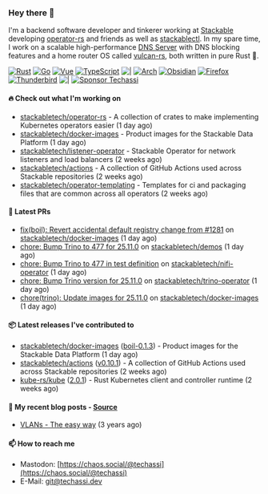 ### Hey there 👋

I'm a backend software developer and tinkerer working at [Stackable][stackable] developing
[operator-rs][op-rs] and friends as well as [stackablectl][sctl]. In my spare time, I work
on a scalable high-performance [DNS Server][portal] with DNS blocking features and a home
router OS called [vulcan-rs][vulcan], both written in pure Rust 🦀.

[sctl]: https://github.com/stackabletech/stackable-cockpit
[op-rs]: https://github.com/stackabletech/operator-rs
[stackable]: https://github.com/stackabletech
[portal]: https://github.com/portal-rs/portal
[vulcan]: https://github.com/vulcan-rs

[![Rust](https://img.shields.io/badge/-Rust-141414?style=flat&logo=rust&logoColor=%23f97f39)](https://www.rust-lang.org/)
[![Go](https://img.shields.io/badge/-Go-141414?style=flat&logo=go&logoColor=%23f97f39)](https://go.dev/)
[![Vue](https://img.shields.io/badge/-Vue-141414?style=flat&logo=vuedotjs&logoColor=%23f97f39)](https://vuejs.org/)
[![TypeScript](https://img.shields.io/badge/-TypeScript-141414?style=flat&logo=typescript&logoColor=%23f97f39)](https://www.typescriptlang.org/)
![|](https://img.shields.io/badge/-%7C-141414?style=flat&logoColor=%23f97f39)
[![Arch](https://img.shields.io/badge/-Arch-141414?style=flat&logo=archlinux&logoColor=%23f97f39)](https://archlinux.org/)
[![Obsidian](https://img.shields.io/badge/-Obsidian-141414?style=flat&logo=obsidian&logoColor=%23f97f39)](https://obsidian.md/)
[![Firefox](https://img.shields.io/badge/-Firefox-141414?style=flat&logo=firefox&logoColor=%23f97f39)](https://www.mozilla.org/en-US/firefox/new/)
[![Thunderbird](https://img.shields.io/badge/-Thunderbird-141414?style=flat&logo=thunderbird&logoColor=%23f97f39)](https://www.thunderbird.net/en-US/)
![|](https://img.shields.io/badge/-%7C-141414?style=flat&logoColor=%23f97f39)
[![Sponsor Techassi](https://img.shields.io/badge/-Sponsor-141414?style=flat&logo=github&logoColor=%23f97f39)](https://github.com/sponsors/Techassi)

#### 🔥 Check out what I'm working on


- [stackabletech/operator-rs](https://github.com/stackabletech/operator-rs) - A collection of crates to make implementing Kubernetes operators easier (1 day ago)
- [stackabletech/docker-images](https://github.com/stackabletech/docker-images) - Product images for the Stackable Data Platform (1 day ago)
- [stackabletech/listener-operator](https://github.com/stackabletech/listener-operator) - Stackable Operator for network listeners and load balancers (2 weeks ago)
- [stackabletech/actions](https://github.com/stackabletech/actions) - A collection of GitHub Actions used across Stackable repositories (2 weeks ago)
- [stackabletech/operator-templating](https://github.com/stackabletech/operator-templating) - Templates for ci and packaging files that are common across all operators (2 weeks ago)

#### 🧪 Latest PRs


- [fix(boil): Revert accidental default registry change from #1281](https://github.com/stackabletech/docker-images/pull/1288) on [stackabletech/docker-images](https://github.com/stackabletech/docker-images) (1 day ago)
- [chore: Bump Trino to 477 for 25.11.0](https://github.com/stackabletech/demos/pull/307) on [stackabletech/demos](https://github.com/stackabletech/demos) (1 day ago)
- [chore: Bump Trino to 477 in test definition](https://github.com/stackabletech/nifi-operator/pull/848) on [stackabletech/nifi-operator](https://github.com/stackabletech/nifi-operator) (1 day ago)
- [chore: Bump Trino version for 25.11.0](https://github.com/stackabletech/trino-operator/pull/801) on [stackabletech/trino-operator](https://github.com/stackabletech/trino-operator) (1 day ago)
- [chore(trino): Update images for 25.11.0](https://github.com/stackabletech/docker-images/pull/1285) on [stackabletech/docker-images](https://github.com/stackabletech/docker-images) (1 day ago)

#### 📦 Latest releases I've contributed to


- [stackabletech/docker-images](https://github.com/stackabletech/docker-images/releases/tag/boil-0.1.3) ([boil-0.1.3](https://github.com/stackabletech/docker-images/releases/tag/boil-0.1.3)) - Product images for the Stackable Data Platform (1 day ago)
- [stackabletech/actions](https://github.com/stackabletech/actions/releases/tag/v0.10.1) ([v0.10.1](https://github.com/stackabletech/actions/releases/tag/v0.10.1)) - A collection of GitHub Actions used across Stackable repositories (2 weeks ago)
- [kube-rs/kube](https://github.com/kube-rs/kube/releases/tag/2.0.1) ([2.0.1](https://github.com/kube-rs/kube/releases/tag/2.0.1)) - Rust Kubernetes client and controller runtime (2 weeks ago)

#### 📜 My recent blog posts - [Source](https://github.com/Techassi/page)


- [VLANs - The easy way](https://techassi.dev/posts/vlans-the-easy-way/) (3 years ago)

#### 📫 How to reach me

- Mastodon: [https://chaos.social/@techassi](https://chaos.social/@techassi)
- E-Mail: git@techassi.dev
